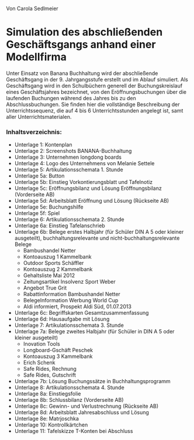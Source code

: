 Von Carola Sedlmeier

# Simulation des abschließenden Geschäftsgangs anhand einer Modellfirma
Unter Einsatz von Banana Buchhaltung wird der abschließende Geschäftsgang in der 9. Jahrgangsstufe erstellt und im Ablauf simuliert. Als Geschäftsgang wird in den Schulbüchern generell der Buchungskreislauf eines Geschäftsjahres bezeichnet, von den Eröffnungsbuchungen über die laufenden Buchungen während des Jahres bis zu den Abschlussbuchungen. Sie finden hier die vollständige Beschreibung der Unterrichtssequenz, die auf 4 bis 6 Unterrichtsstunden angelegt ist, samt aller Unterrichtsmaterialen.


### Inhaltsverzeichnis:

* Unterlage 1: Kontenplan
* Unterlage 2: Screenshots BANANA-Buchhaltung
* Unterlage 3: Unternehmen longdong boards
* Unterlage 4: Logo des Unternehmens von Melanie Settele
* Unterlage 5: Artikulationsschemata 1. Stunde
* Unterlage 5a: Button
* Unterlage 5b: Einstieg Vorkontierungsblatt und Tafelnotiz
* Unterlage 5c: Eröffnungsbilanz und Lösung Eröffnungsbilanz (Vorderseite AB)
* Unterlage 5d: Arbeitsblatt Eröffnung und Lösung (Rückseite AB)
* Unterlage 5e: Buchungshilfe
* Unterlage 5f: Spiel
* Unterlage 6: Artikulationsschemata 2. Stunde
* Unterlage 6a: Einstieg Tafelanschrieb
* Unterlage 6b: Belege erstes Halbjahr (für Schüler DIN A 5 oder kleiner ausgeteilt), buchhaltungsrelevante und nicht-buchhaltungsrelevante Belege
  * Bambushandel Netter
  * Kontoauszug 1 Kammelbank
  * Outdoor Sports Schäffler
  * Kontoauszug 2 Kammelbank
  * Gehaltsliste Mai 2012
  * Zeitungsartikel Insolvenz Sport Weber
  * Angebot True Grit
  * Rabattinformation Bambushandel Netter
  * BelegeInformation Werbung World Cup
  * Aldi informiert, Prospekt Aldi Süd, 01.07.2013
* Unterlage 6c: Begriffskarten Gesamtzusammenfassung
* Unterlage 6d: Hausaufgabe mit Lösung
* Unterlage 7: Artikulationsschemata 3. Stunde
* Unterlage 7a: Belege zweites Halbjahr (für Schüler in DIN A 5 oder kleiner ausgeteilt)
  * Inovation Tools
  * Longboard-Gschäft Peschek
  * Kontoauszug 3 Kammelbank
  * Erich Schenk
  * Safe Rides, Rechnung
  * Safe Rides, Gutschrift
* Unterlage 7b: Lösung Buchungssätze in Buchhaltungsprogramm
* Unterlage 8: Artikulationsschemata 4. Stunde
* Unterlage 8a: Einstiegsfolie
* Unterlage 8b: Schlussbilanz (Vorderseite AB)
* Unterlage 8c: Gewinn- und Verlustrechnung (Rückseite AB)
* Unterlage 8d: Arbeitsblatt Jahresabschluss und Lösung
* Unterlage 8e: Matrjoschka
* Unterlage 10: Kontrollkärtchen
* Unterlage 11: Tafelskizze T-Konten bei Abschluss

